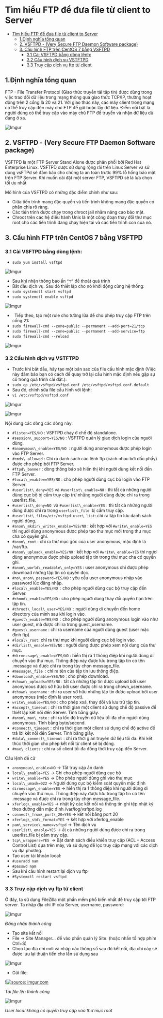 # Tìm hiểu FTP để đưa file từ client to Server
- [Tìm hiểu FTP để đưa file từ client to Server](#tìm-hiểu-ftp-để-đưa-file-từ-client-to-server)
  - [1.Định nghĩa tổng quan](#1định-nghĩa-tổng-quan)
  - [2. VSFTPD - (Very Secure FTP Daemon Software package)](#2-vsftpd---very-secure-ftp-daemon-software-package)
  - [3. Cấu hình FTP trên CentOS 7 bằng VSFTPD](#3-cấu-hình-ftp-trên-centos-7-bằng-vsftpd)
    - [3.1 Cài VSFTPD bằng dòng lệnh:](#31-cài-vsftpd-bằng-dòng-lệnh)
    - [3.2 Cấu hình dịch vụ VSTFTPD](#32-cấu-hình-dịch-vụ-vstftpd)
    - [3.3 Truy cập dịch vụ ftp từ client](#33-truy-cập-dịch-vụ-ftp-từ-client)

## 1.Định nghĩa tổng quan
FTP - File Transfer Protocol (Giao thức truyền tải tập tin) được dùng trong việc trao đổi dữ liệu trong mạng thông qua giao thức TCP/IP, thường hoạt động trên 2 cổng là 20 và 21. Với giao thức này, các máy client trong mạng có thể truy cập đến máy chủ FTP để gửi hoặc lấy dữ liệu. Điểm nổi bật là người dùng có thể truy cập vào máy chủ FTP để truyền và nhận dữ liệu dù đang ở xa.

![Imgur](https://i.imgur.com/qM3ys4T.png)
## 2. VSFTPD - (Very Secure FTP Daemon Software package)
VSFTPD là một FTP Server Stand Alone được phân phối bởi Red Hat Enterprise Linux. VSFTPD được sử dụng rộng rãi trên Linux Server và sử dụng vsFTPd sẽ đảm bảo cho chúng ta an toàn trước 99% lỗ hổng bảo mật trên FTP Server. Khi muốn cài đặt một server FTP, VSFTPD sẽ là lựa chọn tối ưu nhất

Mô hình của VSFTPD có những đặc điểm chính như sau:

- Giữa tiến trình mang đặc quyền và tiến trình không mang đặc quyền có phân chia rõ ràng.
- Các tiến trình được chạy trong chroot jail nhằm nâng cao bảo mật.
- Chroot trên các hệ điều hành Unix là một công đoạn thay đổi thư mục root cho các tiến trình đang chạy hiện tại và các tiền trình con của nó.

## 3. Cấu hình FTP trên CentOS 7 bằng VSFTPD

### 3.1 Cài VSFTPD bằng dòng lệnh:
- ```sudo yum install vsftpd```

![Imgur](https://i.imgur.com/5TffRTE.png)

- Sau khi nhận thông báo ấn `“Y”` để thoát quá trinh
- Bắt đầu dịch vụ. Sau đó thiết lập cho nó khởi động cùng hệ thống:
- ```sudo systemctl start vsftpd ```
- ```sudo systemctl enable vsftpd```

![Imgur](https://i.imgur.com/Bl0Ostt.png)

- ` `Tiếp theo, tạo một rule cho tường lửa để cho phép truy cập FTP trên cổng 21:
- ```sudo firewall-cmd --zone=public --permanent --add-port=21/tcp ```
- ```sudo firewall-cmd --zone=public --permanent --add-service=ftp ```
- ```sudo firewall-cmd --reload```

![Imgur](https://i.imgur.com/AQKMFO0.png)

### 3.2 Cấu hình dịch vụ VSTFTPD
- Trước khi bắt đầu, hãy tạo một bản sao của file cấu hình mặc định (Việc này đảm bảo bạn có cách để quay trở lại cấu hình mặc định nếu gặp sự cố trong quá trình cài đặt.):
- ```sudo cp /etc/vsftpd/vsftpd.conf /etc/vsftpd/vsftpd.conf.default```
- Sau đó, chỉnh sửa file cấu hình với lệnh:
- ```vi /etc/vsftpd/vsftpd.conf```

![Imgur](https://i.imgur.com/GPXpYOS.png)


![Imgur](https://i.imgur.com/gne2dbP.png)

Nội dung các dòng các dòng này:

- `#listen=YES/NO` : VSFTPD chạy ở chế độ standalone.
- `#session\_support=YES/NO` : VSFTPD quản lý giao dịch login của người dùng.
- `#anonymous\_enable=YES/NO `: người dùng anonymous được phép login vào FTP Server.
- `#cmds\_allowed` : Chỉ ra danh sách các lệnh ftp (cách nhau bởi dấu phẩy) được cho phép bởi FTP Server.
- `#ftpd\_banner` : dòng thông báo sẽ hiển thị khi người dùng kết nối đến FTP Server.
- `#local\_enable==YES/NO` : cho phép người dùng cục bộ login vào FTP Server.
- `#userlist\_deny=YES` và `#userlist\_enable=NO` : thì tất cả những người dùng cục bộ bị cấm truy cập trừ những người dùng được chỉ ra trong userlist\_file.
- `#userlist\_deny=NO `và `#userlist\_enable=YES` : thì tất cả những người dùng được chỉ ra trong `userlist\_file `bị cấm truy cập.
- `#userlist\_file=/etc/vsftpd.user\_list`: chỉ ra tập tin lưu danh sách người dùng.
- `#anon\_mkdir\_write\_enable=YES/NO` : kết hợp với `#write\_enable=YES` thì người dùng anonymous được phép tạo thư mục mới trong thư mục cha có quyền ghi.
- `#anon\_root` : chỉ ra thư mục gốc của user anonymous, mặc định là /var/ftp.
- `#anon\_upload\_enable=YES/NO` : kết hợp với `#write\_enable=YES` thì người dùng anonymous được phép upload tập tin trong thư mục cha có quyền ghi.
- `#anon\_world\_readable\_only=YES` : user anonymous chỉ được phép download những tập tin có quyền đọc.
- `#no\_anon\_password=YES/NO` : yêu cầu user anonymous nhập vào password lúc đăng nhập.
- `#local\_enable=YES/NO `: cho phép người dùng cục bộ truy cập đến Server.
- `#chmod\_enable=YES/NO` : cho phép người dùng thay đổi quyền hạn trên tập tin.
- `#chroot\_local\_user=YES/NO `: người dùng di chuyển đến home directory của mình sau khi login vào.
- `#guest\_enable=YES/NO `: cho phép người dùng anonymous login vào như user guest, mà được chỉ ra trong guest\_username.
- `#guest\_username` : chỉ ra username của người dùng guest (user mặc định ftp).
- `#local\_root`: chỉ ra thư mục khi người dùng cục bộ login vào.
- `#dirlist\_enable=YES/NO` : người dùng được phép xem nội dung của thư mục.
- `#dirmessage\_enable=YES/NO` : hiển thị ra 1 thông điệp khi người dùng di chuyển vào thư mục. Thông điệp này được lưu trong tập tin có tên .message và được chỉ ra trong tùy chọn message\_file.
- `#message\_file `: chỉ ra tên của tập tin lưu thông điệp.
- `#download\_enable=YES/NO` : cho phép download.
- `#chown\_uploads=YES/NO` : tất cả những tập tin được upload bởi user anonymous được sở hữu bởi user được chỉ ra trong chown\_username.
- `#chown\_username` : chỉ ra user sở hữu những tập tin được upload bởi user anonymous (mặc định là user root).
- `write\_enable=YES/NO` : cho phép xoá, thay đổi và lưu trữ tập tin.
- `#accept\_timeout` : chỉ ra thời gian một client sử dụng chế độ passive để thiết lập kết nối đến Server. Tính bằng giây.
- `#anon\_max\_rate` : chỉ ra tốc độ truyền dữ liệu tối đa cho người dùng anonymous. Tính bằng byte/second.
- `#connect\_timeout` : chỉ ra thời gian một client sử dụng chế độ active để trả lời kết nối đến Server. Tính bằng giây.
- `#data\_connect\_timeout` : chỉ ra thời gian truyền dữ liệu tối đa. Khi kết thúc thời gian cho phép kết nối từ client sẽ bị đóng.
- `#max\_clients` : chỉ ra số client tối đa đồng thời truy cập đến Server.




Câu lệnh đề cử

- `anonymous\_enable=NO` → Tắt truy cập ẩn danh
- `local\_enable=YES` → Chỉ cho phép người dùng cục bộ
- `write\_enable=YES` → Cho phép người dùng ghi vào thư mục
- `local\_umask=022` → Người dùng cục bộ kiểm soát quyền mặc định
- `dirmessage\_enable=YES` → hiển thị ra 1 thông điệp khi người dùng di chuyển vào thư mục. Thông điệp này được lưu trong tập tin có tên .message và được chỉ ra trong tùy chọn message\_file.
- `xferlog\_enable=YES` → nhật ký các kết nối  và thông tin  ghi tệp nhật ký theo đường dẫn mặc định /var/log/vsftpd.log
- `connect\_from\_port\_20=YES` → kết nối bằng port 20
- `xferlog\_std\_format=YES`  → kết hợp với xferlog\_enable
- `pam\_service\_name=vsftpd` → Tên dịch vụ
- `userlist\_enable=YES` → ất cả những người dùng được chỉ ra trong userlist\_file bị cấm truy cập.
- `tcp\_wrappers=YES `→ Bật danh sách điều khiển truy cập (ACL – Access Control List) dựa trên máy, và sử dụng để lọc truy cập mạng với các dịch vụ địa phương.
- Tạo user tài khoản local:
- ```#useradd nam```
- ```#passwd nam ```
- Sau khi cấu hình  restart lại dịch vụ ftp
- ```#Systemctl restart vsftpd```


### 3.3 Truy cập dịch vụ ftp từ client
Ở đây, ta sử dụng FileZilla một phần mềm phổ biến nhất  để truy cập tới FTP server. Ta nhập địa chỉ IP của Server, username, password:

![Imgur](https://i.imgur.com/6H9vAal.png)

*Đăng nhập thành công*

- Tạo site kết nối
- File -> Site Manager… để vào phần quản lý Site. (hoặc nhấn tổ hợp phím Ctrl+S)
- Chọn tạo địa chỉ mới và nhập các thông số sau đó kết nối, địa chỉ này sẽ được lưu lại thuận tiền cho lần sử dụng sau

![Imgur](https://i.imgur.com/yzQr9Bf.png)

- Gửi file: 

!<a href="https://imgur.com/ehShg4j"><img src="https://i.imgur.com/ehShg4j.png" title="source: imgur.com" /></a>

*Tải file lên thành công*

![Imgur](https://i.imgur.com/djtINjY.png)

*User local không có quyền truy cập vào thư mục root*
